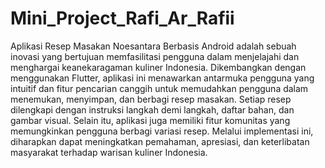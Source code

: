 # Mini_Project_Rafi_Ar_Rafii
Aplikasi Resep Masakan Noesantara Berbasis Android adalah sebuah inovasi yang bertujuan memfasilitasi pengguna dalam menjelajahi dan menghargai keanekaragaman kuliner Indonesia. Dikembangkan dengan menggunakan Flutter, aplikasi ini menawarkan antarmuka pengguna yang intuitif dan fitur pencarian canggih untuk memudahkan pengguna dalam menemukan, menyimpan, dan berbagi resep masakan. Setiap resep dilengkapi dengan instruksi langkah demi langkah, daftar bahan, dan gambar visual. Selain itu, aplikasi juga memiliki fitur komunitas yang memungkinkan pengguna berbagi variasi resep. Melalui implementasi ini, diharapkan dapat meningkatkan pemahaman, apresiasi, dan keterlibatan masyarakat terhadap warisan kuliner Indonesia.